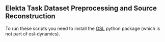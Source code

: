 Elekta Task Dataset Preprocessing and Source Reconstruction
-----------------------------------------------------------

To run these scripts you need to install the [OSL](https://github.com/OHBA-analysis/osl) python package (which is not part of osl-dynamics).
